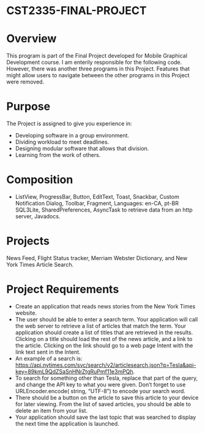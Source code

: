 # CST2335-FINAL-PROJECT
# Overview

This program is part of the Final Project developed for Mobile Graphical Development course.
I am enterily responsible for the following code. However, there was another three programs in this Project.
Features that might allow users to navigate between the other programs in this Project were removed.

# Purpose

The Project is assigned to give you experience in: 
- Developing software in a group environment.
- Dividing workload to meet deadlines.
- Designing modular software that allows that division.
- Learning from the work of others.

# Composition

- ListView, ProgressBar, Button, EditText, Toast, Snackbar, Custom Notification Dialog, Toolbar, Fragment, Languages: en-CA, pt-BR
SQL3Lite, SharedPreferences, AsyncTask to retrieve data from an http server, Javadocs.


# Projects

News Feed, Flight Status tracker, Merriam Webster Dictionary, and New York Times Article Search.

# Project Requirements

-	Create an application that reads news stories from the New York Times website.
-	The user should be able to enter a search term. Your application will call the web server to retrieve a list of articles that match the term. Your application should create a list of titles that are retrieved in the results. Clicking on a title should load the rest of the news article, and a link to the article. Clicking on the link should go to a web page Intent with the link text sent in the Intent.
-	An example of a search is: https://api.nytimes.com/svc/search/v2/articlesearch.json?q=Tesla&api-key=89kmL9QdZSaSnHNrZtgRuPmf11e3mPQh. 
-	To search for something other than Tesla, replace that part of the query, and change the API key to what you were given. Don’t forget to use URLEncoder.encode( string, “UTF-8”) to encode your search word.
-	There should be a button on the article to save this article to your device for later viewing. From the list of saved articles, you should be able to delete an item from your list.
-	Your application should save the last topic that was searched to display the next time the application is launched.
